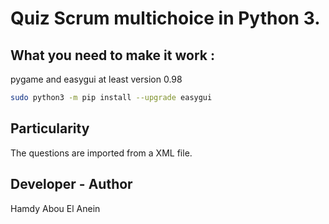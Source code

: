 # Quiz Scrum multichoice in Python 3.

## What you need to make it work :
pygame and easygui at least version 0.98  
```sh
sudo python3 -m pip install --upgrade easygui
```
## Particularity
The questions are imported from a XML file.

## Developer - Author

Hamdy Abou El Anein

